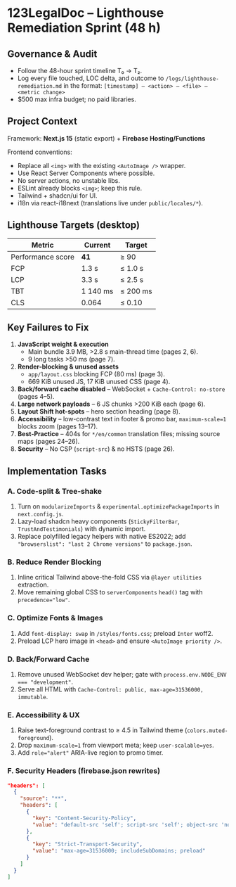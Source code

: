 # 123LegalDoc – Lighthouse Remediation Sprint (48 h)

## Governance & Audit
- Follow the 48-hour sprint timeline T₀ → T₂.
- Log every file touched, LOC delta, and outcome to `/logs/lighthouse-remediation.md` in the format:
  `[timestamp] – <action> – <file> – <metric change>`
- $500 max infra budget; no paid libraries.

## Project Context
Framework: **Next.js 15** (static export) + **Firebase Hosting/Functions**

Frontend conventions:
- Replace all `<img>` with the existing `<AutoImage />` wrapper.
- Use React Server Components where possible.
- No server actions, no unstable libs.
- ESLint already blocks `<img>`; keep this rule.
- Tailwind + shadcn/ui for UI.
- i18n via react-i18next (translations live under `public/locales/*`).

## Lighthouse Targets (desktop)
| Metric | Current | Target |
|-------|--------|--------|
| Performance score | **41** | ≥ 90 |
| FCP | 1.3 s | ≤ 1.0 s |
| LCP | 3.3 s | ≤ 2.5 s |
| TBT | 1 140 ms | ≤ 200 ms |
| CLS | 0.064 | ≤ 0.10 |

## Key Failures to Fix
1. **JavaScript weight & execution**
   - Main bundle 3.9 MB, >2.8 s main-thread time (pages 2, 6).
   - 9 long tasks >50 ms (page 7).
2. **Render-blocking & unused assets**
   - `app/layout.css` blocking FCP (80 ms) (page 3).
   - 669 KiB unused JS, 17 KiB unused CSS (page 4).
3. **Back/forward cache disabled** – WebSocket + `Cache-Control: no-store` (pages 4–5).
4. **Large network payloads** – 6 JS chunks >200 KiB each (page 6).
5. **Layout Shift hot-spots** – hero section heading (page 8).
6. **Accessibility** – low-contrast text in footer & promo bar, `maximum-scale=1` blocks zoom (pages 13–17).
7. **Best-Practice** – 404s for `*/en/common` translation files; missing source maps (pages 24–26).
8. **Security** – No CSP (`script-src`) & no HSTS (page 26).

## Implementation Tasks
### A. Code-split & Tree-shake
1. Turn on `modularizeImports` & `experimental.optimizePackageImports` in `next.config.js`.
2. Lazy-load shadcn heavy components (`StickyFilterBar`, `TrustAndTestimonials`) with dynamic import.
3. Replace polyfilled legacy helpers with native ES2022; add `"browserslist": "last 2 Chrome versions"` to `package.json`.

### B. Reduce Render Blocking
1. Inline critical Tailwind above-the-fold CSS via `@layer utilities` extraction.
2. Move remaining global CSS to `serverComponents` `head()` tag with `precedence="low"`.

### C. Optimize Fonts & Images
1. Add `font-display: swap` in `/styles/fonts.css`; preload `Inter` woff2.
2. Preload LCP hero image in `<head>` and ensure `<AutoImage priority />`.

### D. Back/Forward Cache
1. Remove unused WebSocket dev helper; gate with `process.env.NODE_ENV === "development"`.
2. Serve all HTML with `Cache-Control: public, max-age=31536000, immutable`.

### E. Accessibility & UX
1. Raise text-foreground contrast to ≥ 4.5 in Tailwind theme (`colors.muted-foreground`).
2. Drop `maximum-scale=1` from viewport meta; keep `user-scalable=yes`.
3. Add `role="alert"` ARIA-live region to promo timer.

### F. Security Headers (firebase.json rewrites)
```json
"headers": [
  {
    "source": "**",
    "headers": [
      {
        "key": "Content-Security-Policy",
        "value": "default-src 'self'; script-src 'self'; object-src 'none'; connect-src 'self' https://firestore.googleapis.com"
      },
      {
        "key": "Strict-Transport-Security",
        "value": "max-age=31536000; includeSubDomains; preload"
      }
    ]
  }
]
```
